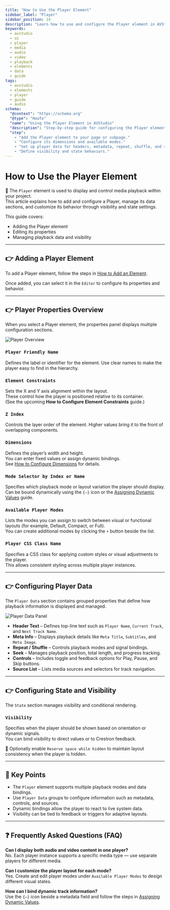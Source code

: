 ```yaml
---
title: "How to Use the Player Element"
sidebar_label: "Player"
sidebar_position: 14
description: "Learn how to use and configure the Player element in AVStudio, including its properties, playback data, and state options."
keywords:
  - avstudio
  - ui
  - player
  - media
  - audio
  - video
  - playback
  - elements
  - data
  - guide
tags:
  - avstudio
  - elements
  - player
  - guide
  - audio
schema:
  "@context": "https://schema.org"
  "@type": "HowTo"
  "name": "Using the Player Element in AVStudio"
  "description": "Step-by-step guide for configuring the Player element in AVStudio, including data bindings, visibility, and playback controls."
  "step":
    - "Add the Player element to your page or subpage."
    - "Configure its dimensions and available modes."
    - "Set up player data for headers, metadata, repeat, shuffle, and sources."
    - "Define visibility and state behaviors."
---
```


# How to Use the Player Element

🎯 The `Player` element is used to display and control media playback within your project.  
This article explains how to add and configure a Player, manage its data sections, and customize its behavior through visibility and state settings.

This guide covers:  
- Adding the Player element  
- Editing its properties  
- Managing playback data and visibility  

---

## 👉 Adding a Player Element

To add a Player element, follow the steps in [How to Add an Element](../../../4-5-adding-elements/4-5-adding-elements.md).  

Once added, you can select it in the `Editor` to configure its properties and behavior.

---

## 👉 Player Properties Overview

When you select a Player element, the properties panel displays multiple configuration sections.

![Player Overview](img/player-overview.png "Player element displayed in the Editor")

### `Player Friendly Name`
Defines the label or identifier for the element. Use clear names to make the player easy to find in the hierarchy.

### `Element Constraints`
Sets the X and Y axis alignment within the layout.  
These control how the player is positioned relative to its container.  
(See the upcoming **How to Configure Element Constraints** guide.)

### `Z Index`
Controls the layer order of the element. Higher values bring it to the front of overlapping components.

### `Dimensions`
Defines the player’s width and height.  
You can enter fixed values or assign dynamic bindings.  
See [How to Configure Dimensions](../../../4-6-configuring-dimensions/4-6-configuring-dimensions.md) for details.

### `Mode Selector by Index or Name`
Specifies which playback mode or layout variation the player should display.  
Can be bound dynamically using the `{–}` icon or the [Assigning Dynamic Values](../../../4-7-assigning-dynamic-values/4-7-assigning-dynamic-values.md) guide.

### `Available Player Modes`
Lists the modes you can assign to switch between visual or functional layouts (for example, Default, Compact, or Full).  
You can create additional modes by clicking the `+` button beside the list.

### `Player CSS Class Name`
Specifies a CSS class for applying custom styles or visual adjustments to the player.  
This allows consistent styling across multiple player instances.

---

## 👉 Configuring Player Data

The `Player Data` section contains grouped properties that define how playback information is displayed and managed.

![Player Data Panel](img/player-data-panel.png "Player Data configuration in the properties panel")

- **Header Text** – Defines top-line text such as `Player Name`, `Current Track`, and `Next Track Name`.  
- **Meta Info** – Displays playback details like `Meta Title`, `Subtitles`, and `Meta Image`.  
- **Repeat / Shuffle** – Controls playback modes and signal bindings.  
- **Seek** – Manages playback position, total length, and progress tracking.  
- **Controls** – Includes toggle and feedback options for Play, Pause, and Skip buttons.  
- **Source List** – Lists media sources and selectors for track navigation.  

---

## 👉 Configuring State and Visibility

The `State` section manages visibility and conditional rendering.

### `Visibility`
Specifies when the player should be shown based on orientation or dynamic signals.  
You can bind visibility to direct values or to Crestron feedback.

📌 Optionally enable `Reserve space while hidden` to maintain layout consistency when the player is hidden.

---

## 📌 Key Points

- The `Player` element supports multiple playback modes and data bindings.  
- Use `Player Data` groups to configure information such as metadata, controls, and sources.  
- Dynamic bindings allow the player to react to live system data.  
- Visibility can be tied to feedback or triggers for adaptive layouts.

---

## ❓ Frequently Asked Questions (FAQ)

**Can I display both audio and video content in one player?**  
No. Each player instance supports a specific media type — use separate players for different media.

**Can I customize the player layout for each mode?**  
Yes. Create and edit player modes under `Available Player Modes` to design different visual states.

**How can I bind dynamic track information?**  
Use the `{–}` icon beside a metadata field and follow the steps in [Assigning Dynamic Values](../../../4-7-assigning-dynamic-values/4-7-assigning-dynamic-values.md).


